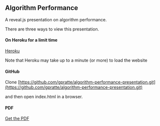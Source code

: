 ## Algorithm Performance

A reveal.js presentation on algorithm performance.

There are three ways to view this presentation.

#### On Heroku for a limit time
  [Heroku](https://algorithm-big-o.herokuapp.com/">https://algorithm-big-o.herokuapp.com/)

Note that Heroku may take up to a minute (or more) to load the website

#### GitHub
Clone [https://github.com/gpratte/algorithm-performance-presentation.git](https://github.com/gpratte/algorithm-performance-presentation.git)

and then open index.html in a browser.

#### PDF
[Get the PDF](https://github.com/gpratte/algorithm-performance-presentation/blob/master/pdf/algorithm-performance.pdf)
